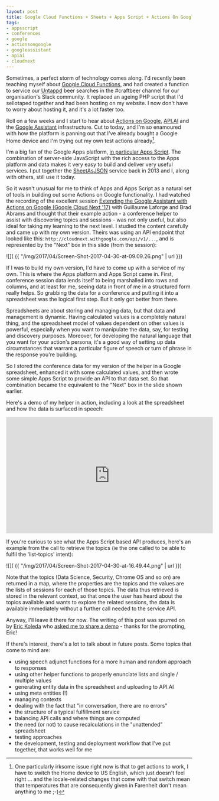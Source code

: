 ```yaml
---
layout: post
title: Google Cloud Functions + Sheets + Apps Script + Actions On Google = WIN
tags:
- appsscript
- conferences
- google
- actionsongoogle
- googleassistant
- apiai
- cloudnext
---
```


Sometimes, a perfect storm of technology comes along. I'd recently been teaching myself about [Google Cloud Functions](https://cloud.google.com/functions/), and had created a function to service our [Untappd](https://untappd.com/user/qmacro) beer searches in the #craftbeer channel for our organisation's Slack community. It replaced an ageing PHP script that I'd sellotaped together and had been hosting on my website. I now don't have to worry about hosting it, and it's a lot faster too. 

Roll on a few weeks and I start to hear about [Actions on Google](https://developers.google.com/actions/), [API.AI](https://api.ai/) and the [Google Assistant](https://assistant.google.com/) infrastructure. Cut to today, and I'm so enamoured with how the platform is panning out that I've already bought a Google Home device and I'm trying out my own test actions already[^n].

I'm a big fan of the Google Apps platform, [in particular Apps Script](/tag/appsscript/). The combination of server-side JavaScript with the rich access to the Apps platform and data makes it very easy to build and deliver very useful services. I put together the [SheetAsJSON](/2013/10/04/sheetasjson-google-spreadsheet-data-as-json/) service back in 2013 and I, along with others, still use it today. 

So it wasn't unusual for me to think of Apps and Apps Script as a natural set of tools in building out some Actions on Google functionality. I had watched the recording of the excellent session [Extending the Google Assistant with Actions on Google (Google Cloud Next '17)](https://www.youtube.com/watch?v=7e0RGIul8Kk) with Guillaume Laforge and Brad Abrams and thought that their example action - a conference helper to assist with discovering topics and sessions - was not only useful, but also ideal for taking my learning to the next level. I studied the content carefully and came up with my own version. Theirs was using an API endpoint that looked like this: `http://cloudnext.withgoogle.com/api/v1/...`, and is represented by the "Next" box in this slide (from the session):

![]( {{ "/img/2017/04/Screen-Shot-2017-04-30-at-09.09.26.png" | url }})

If I was to build my own version, I'd have to come up with a service of my own. This is where the Apps platform and Apps Script came in. First, conference session data lends itself to being marshalled into rows and columns, and at least for me, seeing data in front of me in a structured form really helps. So grabbing the data for a conference and putting it into a spreadsheet was the logical first step. But it only got better from there. 

Spreadsheets are about storing and managing data, but that data and management is dynamic. Having calculated values is a completely natural thing, and the spreadsheet model of values dependent on other values is powerful, especially when you want to manipulate the data, say, for testing and discovery purposes. Moreover, for developing the natural language that you want for your action's persona, it's a good way of setting up data circumstances that warrant a particular figure of speech or turn of phrase in the response you're building.

So I stored the conference data for my version of the helper in a Google spreadsheet, enhanced it with some calculated values, and then wrote some simple Apps Script to provide an API to that data set. So that combination became the equivalent to the "Next" box in the slide shown earlier. 

Here's a demo of my helper in action, including a look at the spreadsheet and how the data is surfaced in speech:

<iframe width="560" height="315" src="https://www.youtube.com/embed/98SNObLdZH8" frameborder="0" allowfullscreen></iframe>

If you're curious to see what the Apps Script based API produces, here's an example from the call to retrieve the topics (ie the one called to be able to fulfil the 'list-topics' intent):

![]( {{ "/img/2017/04/Screen-Shot-2017-04-30-at-16.49.44.png" | url }})

Note that the topics (Data Science, Security, Chrome OS and so on) are returned in a map, where the properties are the topics and the values are the lists of sessions for each of those topics. The data thus retrieved is stored in the relevant context, so that once the user has heard about the topics available and wants to explore the related sessions, the data is available immediately without a further call needed to the service API.

Anyway, I'll leave it there for now. The writing of this post was spurred on by [Eric Koleda](https://twitter.com/erickoleda) who [asked me to share a demo](https://twitter.com/qmacro/status/857992647763517441) - thanks for the prompting, Eric! 

If there's interest, there's a lot to talk about in future posts. Some topics that come to mind are:

- using speech adjunct functions for a more human and random approach to responses
- using other helper functions to properly enunciate lists and single / multiple values
- generating entity data in the spreadsheet and uploading to API.AI 
- using meta entities (!)
- managing contexts
- dealing with the fact that "in conversation, there are no errors"
- the structure of a typical fulfillment service
- balancing API calls and where things are computed
- the need (or not) to cause recalculations in the "unattended" spreadsheet
- testing approaches
- the development, testing and deployment workflow that I've put together, that works well for me




[^n]: One particularly irksome issue right now is that to get actions to work, I have to switch the Home device to US English, which just doesn't feel right ... and the locale-related changes that come with that switch mean that temperatures that are consequently given in Farenheit don't mean anything to me ;-)
